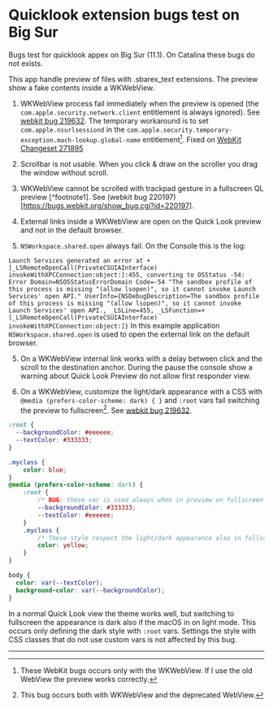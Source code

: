 #  Quicklook extension bugs test on Big Sur

Bugs test for quicklook appex on Big Sur (11.1). On Catalina these bugs do not exists.

This app handle preview of files with .sbarex_text extensions. The preview show a fake contents inside a WKWebView.

1. WKWebView process fail immediately when the preview is opened (the `com.apple.security.network.client` entitlement is always ignored). See [webkit bug 219632](https://bugs.webkit.org/show_bug.cgi?id=219632). The temporary workaround is to set `com.apple.nsurlsessiond` in the `com.apple.security.temporary-exception.mach-lookup.global-name` entitlement[^footnote_1]. Fixed on [WebKit Changeset 271895](https://trac.webkit.org/changeset/271895/webkit)

2. Scrollbar is not usable. When you click & draw on the scroller you drag the window without scroll.

3. WKWebView cannot be scrolled with trackpad gesture in a fullscreen QL preview [^footnote1]. See (webkit bug 220197)[https://bugs.webkit.org/show_bug.cgi?id=220197].

4. External links inside a WKWebView are open on the Quick Look preview and not in the default browser.

5. `NSWorkspace.shared.open` always fail. On the Console this is the log:

`
Launch Services generated an error at +[_LSRemoteOpenCall(PrivateCSUIAInterface) invokeWithXPCConnection:object:]:455, converting to OSStatus -54: Error Domain=NSOSStatusErrorDomain Code=-54 "The sandbox profile of this process is missing "(allow lsopen)", so it cannot invoke Launch Services' open API." UserInfo={NSDebugDescription=The sandbox profile of this process is missing "(allow lsopen)", so it cannot invoke Launch Services' open API., _LSLine=455, _LSFunction=+[_LSRemoteOpenCall(PrivateCSUIAInterface) invokeWithXPCConnection:object:]}
`
In this example application `NSWorkspace.shared.open` is used to open the external link on the default browser.

5. On a WKWebView internal link works with a delay between click and the scroll to the destination anchor. During the pause the console show a warning about Quick Look Preview do not allow first responder view.

6. On a WKWebView, customize the light/dark appearance with a CSS with  `@media (prefers-color-scheme: dark) { }`  and `:root` vars fail switching the preview to fullscreen[^footnote_2]. See [webkit bug 219632](https://bugs.webkit.org/show_bug.cgi?id=220367).
```css
:root {
  --backgroundColor: #eeeeee;
  --textColor: #333333;
}

.myclass {
    color: blue;
}
@media (prefers-color-scheme: dark) {
    :root {
        /* BUG: these var is used always when in preview on fullscreen. */
        --backgroundColor: #333333;
        --textColor: #eeeeee;
    }
    .myclass {
        /* These style respect the light/dark appearance also in fullscreen mode. */
        color: yellow;
    }
}

body {
  color: var(--textColor);
  background-color: var(--backgroundColor);
}
```
In a normal Quick Look view the theme works well, but switching to fullscreen the appearance is dark also if the macOS in on light mode.
This occurs only defining the dark style with `:root` vars. Settings the style with CSS classes that do not use custom vars is not affected by this bug.

---
[^footnote_1]: These WebKit bugs occurs only with the WKWebView. If I use the old WebView the preview works correctly.
[^footnote_2]: This bug occurs both with WKWebView and the deprecated  WebView.
